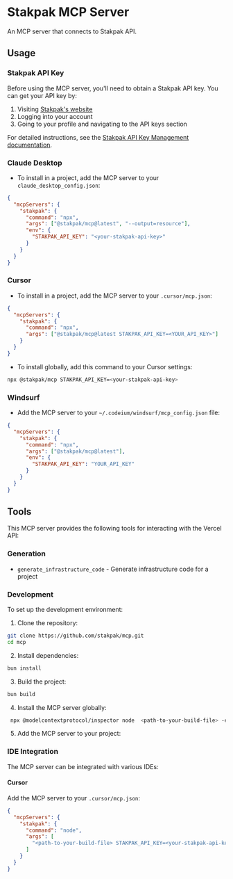 # Stakpak MCP Server

An MCP server that connects to Stakpak API.

## Usage

### Stakpak API Key

Before using the MCP server, you'll need to obtain a Stakpak API key. You can get your API key by:

1. Visiting [Stakpak's website](https://stakpak.dev/)
2. Logging into your account
3. Going to your profile and navigating to the API keys section

For detailed instructions, see the [Stakpak API Key Management documentation](https://stakpak.gitbook.io/docs/api/manage-api-keys).

### Claude Desktop

- To install in a project, add the MCP server to your `claude_desktop_config.json`:

```json
{
  "mcpServers": {
    "stakpak": {
      "command": "npx",
      "args": ["@stakpak/mcp@latest", "--output=resource"],
      "env": {
        "STAKPAK_API_KEY": "<your-stakpak-api-key>"
      }
    }
  }
}
```

### Cursor

- To install in a project, add the MCP server to your `.cursor/mcp.json`:

```json
{
  "mcpServers": {
    "stakpak": {
      "command": "npx",
      "args": ["@stakpak/mcp@latest STAKPAK_API_KEY=<YOUR_API_KEY>"]
    }
  }
}
```

- To install globally, add this command to your Cursor settings:

```bash
npx @stakpak/mcp STAKPAK_API_KEY=<your-stakpak-api-key>
```

### Windsurf

- Add the MCP server to your `~/.codeium/windsurf/mcp_config.json` file:

```json
{
  "mcpServers": {
    "stakpak": {
      "command": "npx",
      "args": ["@stakpak/mcp@latest"],
      "env": {
        "STAKPAK_API_KEY": "YOUR_API_KEY"
      }
    }
  }
}
```

## Tools

This MCP server provides the following tools for interacting with the Vercel API:

### Generation

- `generate_infrastructure_code` - Generate infrastructure code for a project

### Development

To set up the development environment:

1. Clone the repository:

```bash
git clone https://github.com/stakpak/mcp.git
cd mcp
```

2. Install dependencies:

```bash
bun install
```

3. Build the project:

```bash
bun build
```

4. Install the MCP server globally:

```bash
 npx @modelcontextprotocol/inspector node  <path-to-your-build-file> -e STAKPAK_API_KEY=<your-stakpak-api-key>
```

5. Add the MCP server to your project:

### IDE Integration

The MCP server can be integrated with various IDEs:

#### Cursor

Add the MCP server to your `.cursor/mcp.json`:

```json
{
  "mcpServers": {
    "stakpak": {
      "command": "node",
      "args": [
        "<path-to-your-build-file> STAKPAK_API_KEY=<your-stakpak-api-key>"
      ]
    }
  }
}
```
